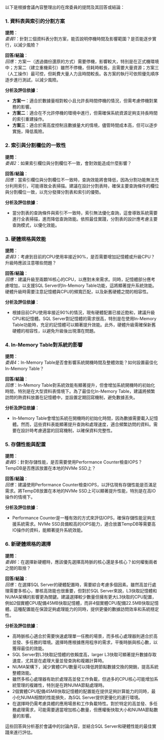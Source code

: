 以下是根據會議內容整理出的在席委員的提問及其回答或結論：

### 1. 資料表與索引的分割方案
**提問**：  
*委員1*：針對三個資料表分割方案，能否說明停機時間及影響範圍？是否能逐步實行，以減少風險？

**回答/結論**：  
*回應*：方案一（透過備份還原的方式）需要停機，影響較大，特別是在正式機環境中；方案二（建立重機索引）雖然不停機，但耗時較長，且需要大量資源；方案三（人工操作）最可控，但耗費大量人力且時間較長。各方案的執行可依照優先順序逐步進行測試，以減少風險。

**分析及評估依據**：  
- **方案一**：適合於數據量相對較小且允許長時間停機的情況，但需考慮停機對業務的影響。
- **方案二**：適合在不允許停機的環境中進行，但需確保系統資源足夠支持長時間的索引重建操作。
- **方案三**：適合於需高度控制且數據量大的情境，儘管時間成本高，但可以逐步實施，降低風險。

### 2. 索引與分割欄位的一致性
**提問**：  
*委員2*：如果索引欄位與分割欄位不一致，會對效能造成什麼影響？

**回答/結論**：  
*回應*：當索引欄位與分割欄位不一致時，查詢效能將會降低，因為分割功能無法充分利用索引，可能導致全表掃描。建議在設計分割表時，確保主要查詢條件的欄位與分割欄位一致，以充分發揮分割表和索引的優勢。

**分析及評估依據**：  
- 當分割表的查詢條件與索引不一致時，索引無法優化查詢，這會導致系統需要進行全表掃描，進而降低查詢效能。依照最佳實踐，分割表的設計應考慮主要查詢模式，以優化效能。

### 3. 硬體規格與效能
**提問**：  
*委員3*：考慮到目前的CPU使用率接近90%，是否需要增加記憶體或升級CPU？升級時應該注意哪些問題？

**回答/結論**：  
*回應*：建議升級至兩顆16核心的CPU，以應對未來需求。同時，記憶體部分應考慮增加，以支援SQL Server的In-Memory Table功能，這將顯著提升系統效能。硬體升級時需要注意記憶體與CPU的頻寬匹配，以及新舊硬體之間的相容性。

**分析及評估依據**：  
- 根據目前CPU使用率接近90%的情況，現有硬體配置已接近飽和，建議升級CPU和記憶體。SQL Server對記憶體的需求很高，特別是在使用In-Memory Table功能時，充足的記憶體可以顯著提升效能。此外，硬體升級需確保新舊硬體的相容性，以避免升級後出現潛在問題。

### 4. In-Memory Table對系統的影響
**提問**：  
*委員4*：In-Memory Table是否會影響系統開機時間及整體效能？如何設置最佳化In-Memory Table？

**回答/結論**：  
*回應*：In-Memory Table對系統效能有顯著提升，但會增加系統開機時的初始化時間，特別是在大型資料表情境下。為了最佳化In-Memory Table，建議將頻繁訪問的熱資料放置在記憶體中，並設置定期回寫機制，避免數據丟失。

**分析及評估依據**：  
- In-Memory Table會增加系統在開機時的初始化時間，因為數據需要載入記憶體。然而，這些資料表能顯著提升查詢和處理速度，適合頻繁訪問的資料。需要在設計時考慮適當的回寫機制，以確保資料完整性。

### 5. 存儲性能與配置
**提問**：  
*委員5*：針對存儲性能，是否需要使用Performance Counter檢查IOPS？TempDB是否應該放置在本地的NVMe SSD上？

**回答/結論**：  
*回應*：建議使用Performance Counter檢查IOPS，以評估現有存儲性能是否滿足需求。將TempDB放置在本地的NVMe SSD上可以顯著提升性能，特別是在高IO操作的情境下。

**分析及評估依據**：  
- Performance Counter是一種有效的方式來評估IOPS，確保存儲性能足夠支援系統需求。NVMe SSD具備較高的IOPS能力，適合放置TempDB等需要高IO操作的資料，能顯著提升系統效能。

### 6. 新硬體規格的選擇
**提問**：  
*委員6*：在選擇新硬體時，應該優先選擇高時脈的核心還是多核心？如何權衡兩者之間的取捨？

**回答/結論**：  
*回應*：在選擇SQL Server的硬體配置時，需要綜合考慮多個因素。雖然高並行處理需要多核心，單核高效能也很重要，但對於SQL Server來說，L3快取記憶體和NUMA架構的影響更為關鍵。建議選擇較少數量但擁有更大L3快取的CPU配置，例如2個實體CPU配備45MB快取記憶體，而非4個實體CPU配備22.5MB快取記憶體。這種配置能在保證足夠處理能力的同時，提供更優的數據訪問效率和系統穩定性。

**分析及評估依據**：  
- 高時脈核心適合於需要快速處理單一任務的場景，而多核心處理器則適合於高並發、多任務的環境。選擇時應根據應用程序的需求，平衡時脈與核心數，以獲得最佳的效能。
- SQL Server對L3快取記憶體的依賴度高，larger L3快取可顯著提升數據存取速度，尤其是在處理大量並發查詢和複雜計算時。
- NUMA架構下，減少實體CPU數量可以降低跨節點數據交換的開銷，提高系統整體效能。
- 雖然多核心處理器有助於處理高並發工作負載，但過多的CPU核心可能增加系統管理的複雜性，特別是在跨NUMA節點處理時。
- 2個實體CPU配備45MB快取記憶體的配置能在提供足夠計算能力的同時，最小化NUMA相關的性能損失，為SQL Server提供更優化的運行環境。
- 在選擇時仍需考慮具體的應用場景和工作負載特性。對於特定的高並發、多任務處理需求，可能需要適當增加核心數量，但應權衡快取大小和NUMA節點數量的影響。


這些回答與分析基於會議中的討論內容，並結合SQL Server和硬體性能的最佳實踐來進行評估。
